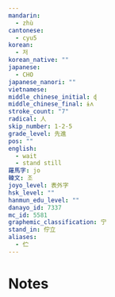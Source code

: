 ```yaml
---
mandarin:
  - zhù
cantonese:
  - cyu5
korean:
  - 저
korean_native: ""
japanese:
  - CHO
japanese_nanori: ""
vietnamese:
middle_chinese_initial: ɖ
middle_chinese_final: ɨʌ
stroke_count: "7"
radical: 人
skip_number: 1-2-5
grade_level: 先進
pos: ""
english:
  - wait
  - stand still
羅馬字: jo
韓文: 조
joyo_level: 表外字
hsk_level: ""
hanmun_edu_level: ""
danayo_id: 7337
mc_id: 5581
graphemic_classification: 宁
stand_in: 佇立
aliases:
  - 伫
---
```


# Notes
